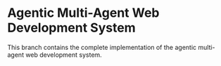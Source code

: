 # Agentic Multi-Agent Web Development System

This branch contains the complete implementation of the agentic multi-agent web development system.
